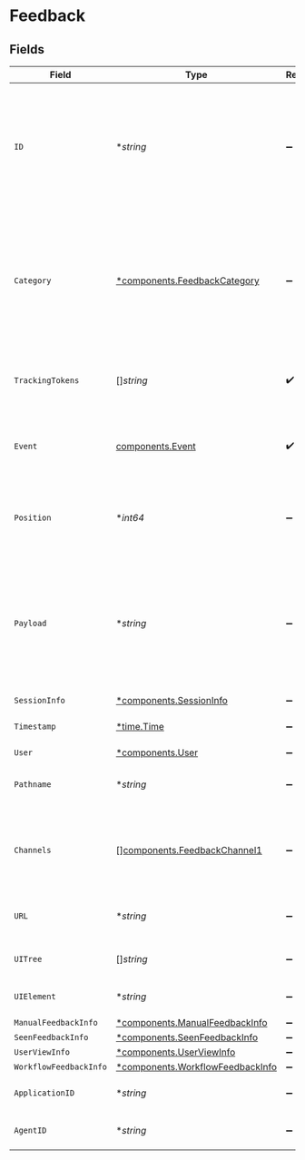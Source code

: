 # Feedback


## Fields

| Field                                                                                                                                                                                                              | Type                                                                                                                                                                                                               | Required                                                                                                                                                                                                           | Description                                                                                                                                                                                                        |
| ------------------------------------------------------------------------------------------------------------------------------------------------------------------------------------------------------------------ | ------------------------------------------------------------------------------------------------------------------------------------------------------------------------------------------------------------------ | ------------------------------------------------------------------------------------------------------------------------------------------------------------------------------------------------------------------ | ------------------------------------------------------------------------------------------------------------------------------------------------------------------------------------------------------------------ |
| `ID`                                                                                                                                                                                                               | **string*                                                                                                                                                                                                          | :heavy_minus_sign:                                                                                                                                                                                                 | Universally unique identifier of the event. To allow for reliable retransmission, only the earliest received event of a given UUID is considered valid by the server and subsequent are ignored.                   |
| `Category`                                                                                                                                                                                                         | [*components.FeedbackCategory](../../models/components/feedbackcategory.md)                                                                                                                                        | :heavy_minus_sign:                                                                                                                                                                                                 | The feature category to which the feedback applies. These should be broad product areas such as Announcements, Answers, Search, etc. rather than specific components or UI treatments within those areas.          |
| `TrackingTokens`                                                                                                                                                                                                   | []*string*                                                                                                                                                                                                         | :heavy_check_mark:                                                                                                                                                                                                 | A list of server-generated trackingTokens to which this event applies.                                                                                                                                             |
| `Event`                                                                                                                                                                                                            | [components.Event](../../models/components/event.md)                                                                                                                                                               | :heavy_check_mark:                                                                                                                                                                                                 | The action the user took within a Glean client with respect to the object referred to by the given `trackingToken`.                                                                                                |
| `Position`                                                                                                                                                                                                         | **int64*                                                                                                                                                                                                           | :heavy_minus_sign:                                                                                                                                                                                                 | Position of the element in the case that the client controls order (such as feed and autocomplete).                                                                                                                |
| `Payload`                                                                                                                                                                                                          | **string*                                                                                                                                                                                                          | :heavy_minus_sign:                                                                                                                                                                                                 | For type MANUAL_FEEDBACK, contains string of user feedback. For autocomplete, partial query string. For feed, string of user feedback in addition to manual feedback signals extracted from all suggested content. |
| `SessionInfo`                                                                                                                                                                                                      | [*components.SessionInfo](../../models/components/sessioninfo.md)                                                                                                                                                  | :heavy_minus_sign:                                                                                                                                                                                                 | N/A                                                                                                                                                                                                                |
| `Timestamp`                                                                                                                                                                                                        | [*time.Time](https://pkg.go.dev/time#Time)                                                                                                                                                                         | :heavy_minus_sign:                                                                                                                                                                                                 | The ISO 8601 timestamp when the event occured.                                                                                                                                                                     |
| `User`                                                                                                                                                                                                             | [*components.User](../../models/components/user.md)                                                                                                                                                                | :heavy_minus_sign:                                                                                                                                                                                                 | N/A                                                                                                                                                                                                                |
| `Pathname`                                                                                                                                                                                                         | **string*                                                                                                                                                                                                          | :heavy_minus_sign:                                                                                                                                                                                                 | The path the client was at when the feedback event triggered.                                                                                                                                                      |
| `Channels`                                                                                                                                                                                                         | [][components.FeedbackChannel1](../../models/components/feedbackchannel1.md)                                                                                                                                       | :heavy_minus_sign:                                                                                                                                                                                                 | Where the feedback will be sent, e.g. to Glean, the user's company, or both. If no channels are specified, feedback will go only to Glean.                                                                         |
| `URL`                                                                                                                                                                                                              | **string*                                                                                                                                                                                                          | :heavy_minus_sign:                                                                                                                                                                                                 | The URL the client was at when the feedback event triggered.                                                                                                                                                       |
| `UITree`                                                                                                                                                                                                           | []*string*                                                                                                                                                                                                         | :heavy_minus_sign:                                                                                                                                                                                                 | The UI element tree associated with the event, if any.                                                                                                                                                             |
| `UIElement`                                                                                                                                                                                                        | **string*                                                                                                                                                                                                          | :heavy_minus_sign:                                                                                                                                                                                                 | The UI element associated with the event, if any.                                                                                                                                                                  |
| `ManualFeedbackInfo`                                                                                                                                                                                               | [*components.ManualFeedbackInfo](../../models/components/manualfeedbackinfo.md)                                                                                                                                    | :heavy_minus_sign:                                                                                                                                                                                                 | N/A                                                                                                                                                                                                                |
| `SeenFeedbackInfo`                                                                                                                                                                                                 | [*components.SeenFeedbackInfo](../../models/components/seenfeedbackinfo.md)                                                                                                                                        | :heavy_minus_sign:                                                                                                                                                                                                 | N/A                                                                                                                                                                                                                |
| `UserViewInfo`                                                                                                                                                                                                     | [*components.UserViewInfo](../../models/components/userviewinfo.md)                                                                                                                                                | :heavy_minus_sign:                                                                                                                                                                                                 | N/A                                                                                                                                                                                                                |
| `WorkflowFeedbackInfo`                                                                                                                                                                                             | [*components.WorkflowFeedbackInfo](../../models/components/workflowfeedbackinfo.md)                                                                                                                                | :heavy_minus_sign:                                                                                                                                                                                                 | N/A                                                                                                                                                                                                                |
| `ApplicationID`                                                                                                                                                                                                    | **string*                                                                                                                                                                                                          | :heavy_minus_sign:                                                                                                                                                                                                 | The application ID of the client that sent the feedback event.                                                                                                                                                     |
| `AgentID`                                                                                                                                                                                                          | **string*                                                                                                                                                                                                          | :heavy_minus_sign:                                                                                                                                                                                                 | The agent ID of the client that sent the feedback event.                                                                                                                                                           |